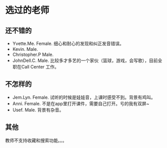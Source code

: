 # 选过的老师
## 还不错的
* Yvette.Me. Female. 细心和耐心的发现和纠正发音错误。
* Kevin. Male.
* Christopher.P Male.
* JohnDell.C. Male. 比较多才多艺的一个家伙（篮球，游戏，会写歌），目前全职在Call Center 工作。

## 不怎样的
* Jem.Lyn. Female. 试听的时候是娃娃音，上课时感受不到。背景有鸡叫。
* Anni. Female. 不是在app里打开课件，需要自己打开。亏的我有双屏~
* Usef. Male. 背景有杂音。

## 其他
教师不支持收藏和搜索功能。。。
